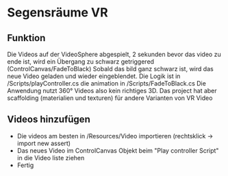 ﻿# Segensräume VR

## Funktion

Die Videos auf der VideoSphere abgespielt, 2 sekunden bevor das video zu ende ist, wird ein Übergang zu schwarz getriggered (ControlCanvas/FadeToBlack)
Sobald das bild ganz schwarz ist, wird das neue Video geladen und wieder eingeblendet. Die Logik ist in /Scripts/playController.cs die animation in /Scripts/FadeToBlack.cs
Die Anwendung nutzt 360° Videos also kein richtiges 3D. Das project hat aber scaffolding (materialien und texturen) für andere Varianten von VR Video

## Videos hinzufügen

- Die videos am besten in /Resources/Video importieren (rechtsklick -> import new assert)
- Das neues Video im ControlCanvas Objekt beim "Play controller Script" in die Video liste ziehen
- Fertig